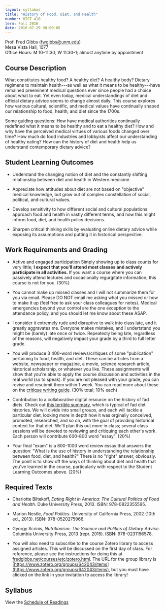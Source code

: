 ```yaml
---
layout: syllabus 
title: "History of Food, Diet, and Health"
number: HIST 410
term: Fall 2016
date: 2016-07-29 00:00:00
---
```


Prof. Fred Gibbs \([fwgibbs@unm.edu](mailto:fwgibbs@unm.edu)\)    
Mesa Vista Hall, 1077    
Office Hours: M 10-11:30; W 11:30-1; almost anytime by appointment    


## Course Description

What constitutes healthy food? A healthy diet? A healthy body? Dietary regimens to maintain health---as well as what it means to be healthy---have remained preeminent medical questions ever since people had a choice about what to eat. Yet even today, medical understandings of diet and official dietary advice seems to change almost daily. This course explores how various cultural, scientific, and medical values have continually shaped our relationship to food, health, and diet since the 1700s.

Some guiding questions: How have medical authorities continually redefined what it means to be healthy and to eat a healthy diet? How and why have the perceived medical virtues of various foods changed over time? How much do food industries and lobbyists affect our understanding of healthy eating? How can the history of diet and health help us understand contemporary dietary advice?


## Student Learning Outcomes

* Understand the changing notion of diet and the constantly shifting relationship between diet and health in Western medicine.

* Appreciate how attitudes about diet are not based on "objective" medical knowledge, but grow out of complex constellation of social, political, and cultural values.

* Develop sensitivity to how different social and cultural populations approach food and health in vastly different terms, and how this might inform food, diet, and health policy decisions.

* Sharpen critical thinking skills by evaluating online dietary advice while exposing its assumptions and putting it in historical perspective.


## Work Requirements and Grading

* Active and engaged participation Simply showing up to class counts for very little; **I expect that you'll attend most classes and actively participate in all activities.** If you want a course where you can passively attend lectures and occasionally regurgitate information, this course is not for you. (30%)

* You cannot make up missed classes and I will not summarize them for you via email. Please DO NOT email me asking what you missed or how to make it up (feel free to ask your class colleagues for notes). Medical emergencies beyond your control are the one exception to the attendance policy, and you should let me know about these ASAP.

* I consider it extremely rude and disruptive to walk into class late, and it greatly aggravates me. Everyone makes mistakes, and I undertstand you might be (barely) late once or twice. Repeatedly being late, regardless of the reasons, will negatively impact your grade by a third to full letter grade.

* You will produce 3 400-word reviews/critiques of some "publication" pertaining to food, health, and diet. These can be articles from a website, newspaper or magazine, a movie, science research article, historical scholarship, or whatever you like. These assignments will show that you're able to apply the course discussion and activities in the real world (so to speak). If you are not pleased with your grade, you can revise and resubmit them within 1 week. You can read more about these on the [critique writing guide](http://fredgibbs.net/courses/etc/critique-writing-guide). (30% total; 10% each)

* Contribution to a collaborative digital resource on the history of fad diets. Check out [this terrible summary](http://www.latimes.com/health/la-he-diet-timeline-20150228-story.html), which is typical of fad diet histories. We will divide into small groups, and each will tackle a particular diet, looking more in depth how it was orginally conceived, promoted, researched, and so on, with the goal of providing historical context for that diet. We'll plan this out more in class; several class sessions will be devoted to reviewing and critiquing each other's work. Each person will contribute 600-800 word "essay". (20%)

* Your final "exam" is a 800-1000 word review essay that answers the question: "What is the use of history in understanding the relationship between food, diet, and health?" There is no "right" answer, obviously. The point is to show off the ways of thinking about diet and health that you've learned in the course, particularly with respect to the Student Learning Outcomes above. (20%)


## Required Texts

- Charlotte Biltekoff, _Eating Right in America: The Cultural Politics of Food and Health_. Duke University Press, 2013. ISBN: 978-0822355595.

- Marion Nestle, _Food Politics_. University of California Press, 2002 (10th ed., 2013). ISBN: 978-0520275966.

- Gyorgy Scrinis, _Nutritionism: The Science and Politics of Dietary Advice_. Columbia University Press, 2013 (repr. 2015). ISBN: 978-0231156578.


- You will also need to subscribe to the course Zotero library to access assigned articles. This will be discussed on the first day of class. For reference, please see the instructions for doing this at [fredgibbs.net/courses/etc/zotero.html](../etc/zotero.html). The URL for the group library is [https://www.zotero.org/groups/642043/items](https://www.zotero.org/groups/642043/items), but you must have clicked on the link in your invitation to access the library!


## Syllabus
View the [Schedule of Readings](schedule.html)
